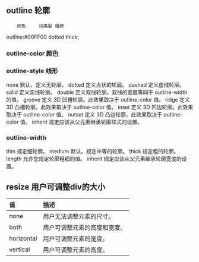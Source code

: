 ## outline 轮廓

        颜色     线类型 粗细
outline:#00FF00 dotted thick; 

### outline-color 颜色
### outline-style 线形
none	默认。定义无轮廓。
dotted	定义点状的轮廓。
dashed	定义虚线轮廓。
solid	定义实线轮廓。
double	定义双线轮廓。双线的宽度等同于 outline-width 的值。
groove	定义 3D 凹槽轮廓。此效果取决于 outline-color 值。
ridge	定义 3D 凸槽轮廓。此效果取决于 outline-color 值。
inset	定义 3D 凹边轮廓。此效果取决于 outline-color 值。
outset	定义 3D 凸边轮廓。此效果取决于 outline-color 值。
inherit	规定应该从父元素继承轮廓样式的设置。

### outline-width
thin	规定细轮廓。
medium	默认。规定中等的轮廓。
thick	规定粗的轮廓。
length	允许您规定轮廓粗细的值。
inherit	规定应该从父元素继承轮廓宽度的设置。



## resize 用户可调整div的大小

| 值         | 描述                         |
| :--------- | :--------------------------- |
| none       | 用户无法调整元素的尺寸。     |
| both       | 用户可调整元素的高度和宽度。 |
| horizontal | 用户可调整元素的宽度。       |
| vertical   | 用户可调整元素的高度。       |